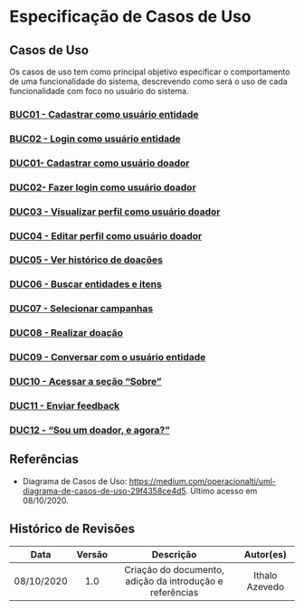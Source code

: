 # Especificação de Casos de Uso  

## Casos de Uso
Os casos de uso tem como principal objetivo especificar o comportamento de uma funcionalidade do sistema, descrevendo como será o uso de cada funcionalidade com foco no usuário do sistema. 

### [BUC01 - Cadastrar como usuário entidade](artefatos\modelagem\diagramasDeCasoDeUso\casos\BUC01.md)
### [BUC02 - Login como usuário entidade](artefatos/modelagem/diagramasDeCasoDeUso/casos/BUC02.md)

### [DUC01- Cadastrar como usuário doador](artefatos/modelagem/diagramasDeCasoDeUso/casos/DUC01.md)
### [DUC02- Fazer login como usuário doador](artefatos/modelagem/diagramasDeCasoDeUso/casos/DUC02.md)
### [DUC03 - Visualizar perfil como usuário doador](artefatos/modelagem/diagramasDeCasoDeUso/casos/DUC03.md)
### [DUC04 - Editar perfil como usuário doador](artefatos/modelagem/diagramasDeCasoDeUso/casos/DUC04.md)
### [DUC05 - Ver histórico de doações](artefatos/modelagem/diagramasDeCasoDeUso/casos/DUC05.md)
### [DUC06 - Buscar entidades e itens](artefatos/modelagem/diagramasDeCasoDeUso/casos/DUC06.md)
### [DUC07 - Selecionar campanhas](artefatos/modelagem/diagramasDeCasoDeUso/casos/DUC07.md)
### [DUC08 - Realizar doação](artefatos/modelagem/diagramasDeCasoDeUso/casos/DUC08.md)
### [DUC09 - Conversar com o usuário entidade](artefatos/modelagem/diagramasDeCasoDeUso/casos/DUC09.md)
### [DUC10 - Acessar a seção “Sobre”](artefatos/modelagem/diagramasDeCasoDeUso/casos/DUC10.md)
### [DUC11 - Enviar feedback](artefatos/modelagem/diagramasDeCasoDeUso/casos/DUC11.md)
### [DUC12 - “Sou um doador, e agora?”](artefatos/modelagem/diagramasDeCasoDeUso/casos/DUC12.md)


## Referências
* Diagrama de Casos de Uso: <https://medium.com/operacionalti/uml-diagrama-de-casos-de-uso-29f4358ce4d5>. Último acesso  em 08/10/2020.

## Histórico de Revisões

| Data | Versão | Descrição | Autor(es) |
|:----:|:------:|:---------:|:---------:|
| 08/10/2020 | 1.0 | Criação do documento, adição da introdução e referências | Ithalo Azevedo |